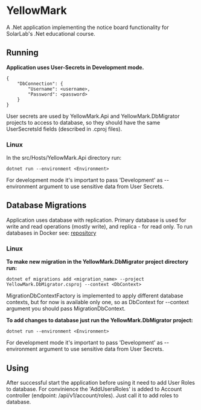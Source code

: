 # YellowMark

A .Net application implementing the notice board functionality for SolarLab's .Net educational course.

## Running

**Application uses User-Secrets in Development mode.**
```
{
    "DbConnection": {
        "Username": <username>,
        "Password": <password>
    }
}
```
User secrets are used by YellowMark.Api and YellowMark.DbMigrator projects to access to database, so they should have the same UserSecretsId fields (described in .cproj files).

### Linux
In the src/Hosts/YellowMark.Api directory run:

```
dotnet run --environment <Environment>
```

For development mode it's important to pass 'Development' as --environment argument to use sensitive data from User Secrets.


## Database Migrations

Application uses database with replication. Primary database is used for write and read operations (mostly write), and replica - for read only. 
To run databases in Docker see:
[repository](https://github.com/eremeykin/pg-primary-replica?source=post_page-----98c48f233bbf--------------------------------)

### Linux

**To make new migration in the YellowMark.DbMigrator project directory run:**

```
dotnet ef migrations add <migration_name> --project YellowMark.DbMigrator.csproj --context <DbContext>
```
MigrationDbContextFactory is implemented to apply different database contexts, but for now is available only one, so as DbContext for --context argument you should pass MigrationDbContext.

**To add changes to database just run the YellowMark.DbMigrator project:**

```
dotnet run --environment <Environment>
```

For development mode it's important to pass 'Development' as --environment argument to use sensitive data from User Secrets.

## Using

After successful start the application before using it need to add User Roles to database. For convinience the 'AddUsersRoles' is added to Account controller (endpoint: /api/v1/account/roles). Just call it to add roles to database.